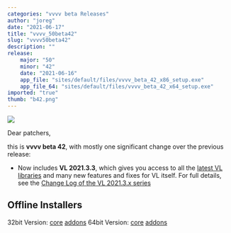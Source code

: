 ```yaml
---
categories: "vvvv beta Releases"
author: "joreg"
date: "2021-06-17"
title: "vvvv_50beta42"
slug: "vvvv50beta42"
description: ""
release: 
    major: "50"
    minor: "42"
    date: "2021-06-16"
    app_file: "sites/default/files/vvvv_beta_42_x86_setup.exe"
    app_file_64: "sites/default/files/vvvv_beta_42_x64_setup.exe"
imported: "true"
thumb: "b42.png"
---
```



![](b42.png)

Dear patchers,

this is **vvvv beta 42**, with mostly one significant change over the previous release:

* Now includes **VL 2021.3.3**, which gives you access to all the [latest VL libraries](https://thegraybook.vvvv.org/reference/libraries/overview.html) and many new features and fixes for VL itself. For full details, see the [Change Log of the VL 2021.3.x series](https://thegraybook.vvvv.org/changelog/2021.3.html)

## Offline Installers

32bit Version: [core](http://teamcity.vvvv.org/guestAuth/app/rest/builds/id:34429/artifacts/content/vvvv_beta_42_x86_setup_offline.exe) [addons](http://teamcity.vvvv.org/guestAuth/app/rest/builds/id:34429/artifacts/content/addons_42_x86.zip)
64bit Version: [core](http://teamcity.vvvv.org/guestAuth/app/rest/builds/id:34430/artifacts/content/vvvv_beta_42_x64_setup_offline.exe) [addons](http://teamcity.vvvv.org/guestAuth/app/rest/builds/id:34430/artifacts/content/addons_42_x64.zip)
